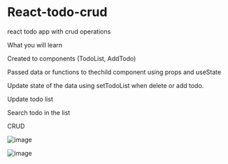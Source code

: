 # React-todo-crud
react todo app with crud operations

What you will learn

Created to components (TodoList, AddTodo) 

Passed data or functions to thechild component using props and useState 

Update state of the data using setTodoList when delete or add todo. 

Update todo list 

Search todo in the list 

CRUD 

![image](https://github.com/user-attachments/assets/73a4954d-6e8a-470e-98fa-6bd231827bd9)

![image](https://github.com/user-attachments/assets/1f407543-9a10-43c4-ae33-85d754013146)

